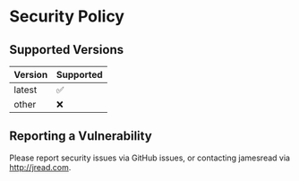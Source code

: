 # Security Policy

## Supported Versions

| Version | Supported          |
| ------- | ------------------ |
| latest  | :white_check_mark: |
| other   | :x:                |

## Reporting a Vulnerability

Please report security issues via GitHub issues, or contacting jamesread via http://jread.com. 
